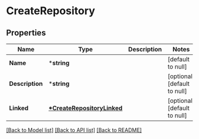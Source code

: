 # CreateRepository

## Properties
Name | Type | Description | Notes
------------ | ------------- | ------------- | -------------
**Name** | ***string** |  | [default to null]
**Description** | ***string** |  | [optional] [default to null]
**Linked** | **[*CreateRepositoryLinked](createRepository_linked.md)** |  | [optional] [default to null]

[[Back to Model list]](../README.md#documentation-for-models) [[Back to API list]](../README.md#documentation-for-api-endpoints) [[Back to README]](../README.md)


